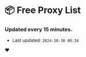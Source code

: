 # :package: Free Proxy List
### Updated every 15 minutes.

- Last updated: `2024-10-30 00:34`

:heart:
